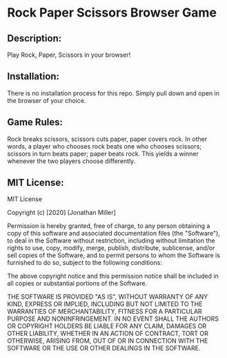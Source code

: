 # Rock Paper Scissors Browser Game

## Description:
Play Rock, Paper, Scissors in your browser!

## Installation:
There is no installation process for this repo. Simply pull down and open in the browser of your choice.

## Game Rules:
Rock breaks scissors, scissors cuts paper, paper covers rock. In other words, a player who chooses rock beats one who chooses scissors; scissors in turn beats paper; paper beats rock. This yields a winner whenever the two players choose differently.

## MIT License:
MIT License

Copyright (c) [2020] [Jonathan Miller]

Permission is hereby granted, free of charge, to any person obtaining a copy
of this software and associated documentation files (the "Software"), to deal
in the Software without restriction, including without limitation the rights
to use, copy, modify, merge, publish, distribute, sublicense, and/or sell
copies of the Software, and to permit persons to whom the Software is
furnished to do so, subject to the following conditions:

The above copyright notice and this permission notice shall be included in all
copies or substantial portions of the Software.

THE SOFTWARE IS PROVIDED "AS IS", WITHOUT WARRANTY OF ANY KIND, EXPRESS OR
IMPLIED, INCLUDING BUT NOT LIMITED TO THE WARRANTIES OF MERCHANTABILITY,
FITNESS FOR A PARTICULAR PURPOSE AND NONINFRINGEMENT. IN NO EVENT SHALL THE
AUTHORS OR COPYRIGHT HOLDERS BE LIABLE FOR ANY CLAIM, DAMAGES OR OTHER
LIABILITY, WHETHER IN AN ACTION OF CONTRACT, TORT OR OTHERWISE, ARISING FROM,
OUT OF OR IN CONNECTION WITH THE SOFTWARE OR THE USE OR OTHER DEALINGS IN THE
SOFTWARE.
